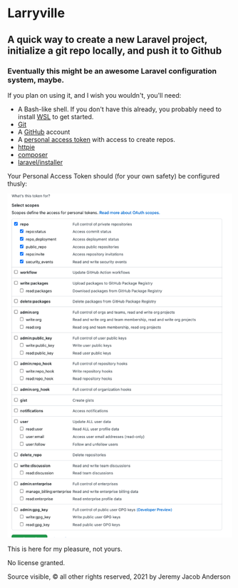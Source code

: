# Larryville

## A quick way to create a new Laravel project, initialize a git repo locally, and push it to Github

### Eventually this might be an awesome Laravel configuration system, maybe.

If you plan on using it, and I wish you wouldn't, you'll need:

- A Bash-like shell. If you don't have this already, you probably need to install [WSL](https://docs.microsoft.com/en-us/windows/wsl/install-win10) to get started.
- [Git](https://git-scm.com/book/en/v2/Getting-Started-Installing-Git)
- A [GitHub](https://github.com/) account
- A [personal access token](https://github.com/settings/tokens) with access to create repos.
- [httpie](https://httpie.io)
- [composer](https://getcomposer.org/)  
- [laravel/installer](https://packagist.org/packages/laravel/installer) 

Your Personal Access Token should (for your own safety) be configured thusly: 

![Image of Personal Access Token scope configuration](assets/token.scopes.png)

This is here for my pleasure, not yours.

No license granted. 

Source visible, &copy; all other rights reserved, 2021 by Jeremy Jacob Anderson

